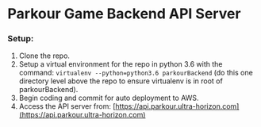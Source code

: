 # Parkour Game Backend API Server

### Setup:
1. Clone the repo.
2. Setup a virtual environment for the repo in python 3.6 with the command:
`virtualenv --python=python3.6 parkourBackend`
(do this one directory level above the repo to ensure virtualenv is in root of parkourBackend).
3. Begin coding and commit for auto deployment to AWS.
4. Access the API server from: [https://api.parkour.ultra-horizon.com](https://api.parkour.ultra-horizon.com)
